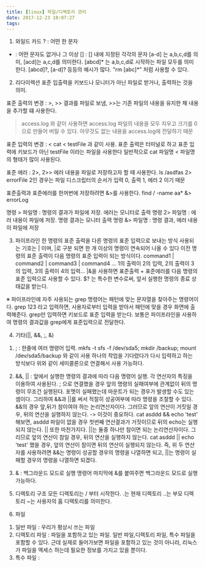 ```yaml
---
title: [linux] 파일/디렉토리 관리
date: 2017-12-23 18:07:27
tags:
---
```


1. 와일드 카드
? : 어떤 한 문자
* : 어떤 문자도 없거나 그 이상
[] : [] 내에 지정된 각각의 문자
    [a-d] 는 a,b,c,d를 의미, [acd]는 a,c,d를 의미한다. [abcd]* 는 a,b,c,d로 시작하는 파일 모두를 의미한다.
    [abcd]?, [a-d]? 등등의 예시가 많다. "rm [abc]*" 처럼 사용할 수 있다.

2. 리다이렉션
표준 입출력을 키보드나 모니터가 아닌 파일로 받거나, 출력하는 것을 의미.

표준 출력의 변경 : >, >>
결과를 파일로 보냄, >>는 기존 파일의 내용을 유지한 채 내용을 추가할 떄 사용한다.
> access.log 와 같이 사용하면 access.log 파일의 내용을 모두 지우고 크기를 0으로 만들어 버릴 수 있다.
아무것도 없는 내용을 access.log에 전달하기 때문

표준 입력의 변경 : <
cat < testFile 과 같이 사용. 표준 출력은 터미널로 하고 표준 입력에 키보드가 아닌 testFile 이라는 파일을 사용한다
일반적으로 cat 파일명 < 파일명 의 형태가 많이 사용된다.

표준 에러 : 2>, 2>>
에러 내용을 파일로 저장하고자 할 때 사용한다. ls /asdfas 2> errorFile
2인 경우는 파일 디스크립터의 순서가 입력 0, 출력 1, 에러 2 이기 때문

표준출력과 표준에러를 한꺼번에 저장하려면 &>를 사용한다.
find / -name aa* &> errorLog

명령 > 파일명 : 명령의 결과가 파일에 저장. 에러는 모니터로 출력
명령 2> 파일명 : 에러 내용이 파일에 저장. 명령 결과는 모니터 출력
명령 &> 파일명 : 명령 결과, 에러 내용이 파일에 저장

3. 파이프라인
한 명령의 표준 출력을 다른 명령의 표준 입력으로 보내는 방식
사용되는 기호는 | 이며, |로 구분 되면 한 개 이상의 명령이 연속되어 나올 수 있다
이전 명령의 표준 출력이 다음 명령의 표준 입력이 되는 방식이다.
command1 | command2 | command3 | command4 ...
1의 출력이 2의 입력, 2의 출력이 3의 입력, 3의 출력이 4의 입력...
|&을 사용하면 표준출력 + 표준에러를 다음 명령의 표준 입력으로 사용할 수 있다.
$? 는 특수한 변수로써, 앞서 실행한 명령의 종료 상태값을 받는다.

※ 파이프라인에 자주 사용되는 grep 명령어는 패턴에 맞는 문자열을 찾아주는 명령어이다.
grep 123 라고 입력하면, 사용자로부터 입력을 받아서 패턴에 맞을 경우 화면에 출력해준다.
grep만 입력하면 키보드로 표준 입력을 받는다. 보통은 파이프라인을 사용하여 명령의 결과값을
grep에게 표준입력으로 전달한다.

4. 기타(||, &&, ;, &)
1) ; : 한줄에 여러 명령어 입력.
    mkfs -t sfs -f /dev/sda5; mkdir /backup; mount /dev/sda5/backup 와 같이 사용
    하나의 작업을 기다렸다가 다시 입력하고 하는 방식보다 위와 같이 세미콜론으로 연결해서 사용 가능하다.

2) &&, || : 앞에서 실행한 명령의 결과에 따라 다음 명령어 실행. 각 연산자의 특징을 이용하여 사용된다.
; 으로 연결했을 경우 앞의 명령의 실패여부에 관계없이 뒤의 명령이 무조건 실행된다.
포멧이 실패했는데 마운트가 되는 경우가 발생할 수도 있는 셈이다.
그리하여 &&과 ||를 써서 적절히 성공여부에 따라 명령을 조절할 수 있다.
&&의 경우 앞,뒤가 참이여야 하는 논리연산자이다.
그러므로 앞의 연산이 거짓일 경우, 뒤의 연산을 실행하지 않는다. -> 이것이 중요하다.
cat asddd && echo 'test' 해보면, asddd 파일이 없을 경우 첫번째 연산결과가 거짓이므로 뒤의 echo는 실행되지 않는다.
|| 또한 마찬가지다. ||는 둘중 하나만 참이면 되는 논리연산자이다.
그리므로 앞의 연산이 참일 경우, 뒤의 연산을 실행하지 않는다.
cat asddd || echo 'test' 했을 경우, 앞의 연산이 참이면 뒤의 연산이 실행되지 않는다.
즉, 위 두 연산자를 사용하려면 &&는 명령이 성공할 경우의 명령을 나열하면 되고, ||는 명령이 실패할 경우의 명령을 나열하면 되겠다.

3) & : 백그라운드 모드로 실행
명령어 마지막에 &를 붙여주면 백그라운드 모드로 실행 가능하다.

5. 디렉토리 구조
모든 디렉토리는 / 부터 시작한다.
.는 현재 디렉토리 ..는 부모 디렉토리 ~는 사용자의 홈 디렉토리를 의미한다.

6. 파일
1) 일반 파일 : 우리가 평상시 쓰는 파일
2) 디렉토리 파일 : 파일을 포함하고 있는 파일. 일반 파일,디렉토리 파일, 특수 파일을 포함할 수 있다.
                    근데 실제로 들어가보면 파일을 포함하고 있는 것이 아니라, 리눅스가 파일을 엑세스 하는데 필요한 정보를 가지고 있을 뿐이다.
3) 특수 파일 :

<!-- more -->